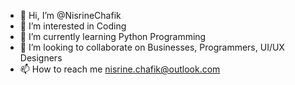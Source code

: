 - 👋 Hi, I’m @NisrineChafik
- 👀 I’m interested in Coding
- 🌱 I’m currently learning Python Programming
- 💞️ I’m looking to collaborate on Businesses, Programmers, UI/UX Designers
- 📫 How to reach me nisrine.chafik@outlook.com

<!---
NisrineChafik/NisrineChafik is a ✨ special ✨ repository because its `README.md` (this file) appears on your GitHub profile.
You can click the Preview link to take a look at your changes.
--->
